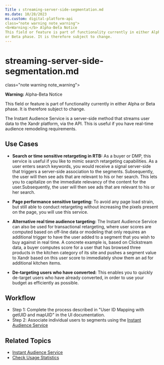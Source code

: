 ```yaml
---
Title : streaming-server-side-segmentation.md
ms.date: 10/28/2023
ms.custom: digital-platform-api
class="note warning note_warning">
<b>Warning:</b> Alpha-Beta Notice
This field or feature is part of functionality currently in either Alpha
or Beta phase. It is therefore subject to change.
---
```



# streaming-server-side-segmentation.md





class="note warning note_warning">

<b>Warning:</b> Alpha-Beta Notice

This field or feature is part of functionality currently in either Alpha
or Beta phase. It is therefore subject to change.





The Instant Audience Service is a server-side method that streams user
data to the Xandr platform, via the API. This is useful if you have
real-time audience remodeling requirements.

>

## **Use Cases**

- **Search or time sensitive retargeting in RTB:** As a buyer or DMP,
  this service is useful if you like to mimic search retargeting
  capabilities. As a user enters search keywords, you would receive a
  signal server-side that triggers a server-side association to the
  segments. Subsequently, the user will then see ads that are relevant
  to his or her search. This lets you to capitalize on the immediate
  relevancy of the content for the user.Subsequently, the user will then
  see ads that are relevant to his or her search.

- **Page performance sensitive targeting:** To avoid any page load
  strain, but still able to conduct retargeting without increasing the
  pixels present on the page, you will use this service.

- **Alternative real time audience targeting:** The Instant Audience
  Service can also be used for transactional retargeting, where user
  scores are computed based on off-line data or modeling that only
  requires an additional trigger to have the user added to a segment
  that you wish to buy against in real time. A concrete example is,
  based on Clickstream data, a buyer computes score for a user that has
  browsed three products in the kitchen category of its site and pushes
  a segment value to Xandr based on this user score to immediately show
  them an ad for additional kitchen items.

- **De-targeting users who have converted:** This enables you to quickly
  de-target users who have already converted, in order to use your
  budget as efficiently as possible.



>

## **Workflow**

- Step 1: Complete the process described in "User ID Mapping with getUID
  and mapUID" in the UI documentation.
- Step 2: Associate individual users to segments using the <a
  href="instant-audience-service.md"
  class="xref" target="_blank">Instant Audience Service</a>



>

## **Related Topics**

- <a
  href="instant-audience-service.md"
  class="xref" target="_blank">Instant Audience Service</a>
- <a
  href="check-usage-statistics.md"
  class="xref" target="_blank">Check Usage Statistics</a>






